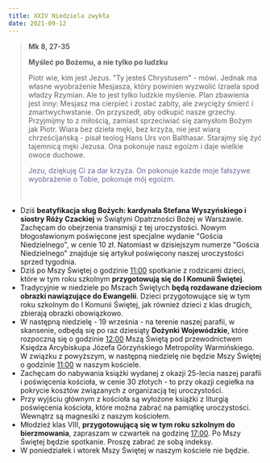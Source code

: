 ```yaml
---
title: XXIV Niedziela zwykła
date: 2021-09-12
---
```


> **Mk 8, 27-35**
>
> **Myśleć po Bożemu, a nie tylko po ludzku**
>
> Piotr wie, kim jest Jezus. "Ty jesteś Chrystusem" - mówi. Jednak ma własne wyobrażenie Mesjasza, który powinien wyzwolić Izraela spod władzy Rzymian. Ale to jest tylko ludzkie myślenie. Plan zbawienia jest inny: Mesjasz ma cierpieć i zostać zabity, ale zwycięży śmierć i zmartwychwstanie. On przyszedł, aby odkupić nasze grzechy. Przyjmijmy to z miłością, zamiast sprzeciwiać się zamysłom Bożym jak Piotr. Wiara bez dzieła męki, bez krzyża, nie jest wiarą chrześcijańską - pisał teolog Hans Urs von Balthasar. Starajmy się żyć tajemnicą męki Jezusa. Ona pokonuje nasz egoizm i daje wielkie owoce duchowe.
>
> <span style="color: #666699;"> Jezu, dziękuję Ci za dar krzyża. On pokonuje każde moje fałszywe wyobrażenie o Tobie, pokonuje mój egoizm. </span>
>
> &nbsp;

- Dziś **beatyfikacja sług Bożych: kardynała Stefana Wyszyńskiego i siostry Róży Czackiej** w Świątyni Opatrzności Bożej w Warszawie. Zachęcam do obejrzenia transmisji z tej uroczystości. Nowym błogosławionym poświęcone jest specjalne wydanie "Gościa Niedzielnego", w cenie 10 zł. Natomiast w dzisiejszym numerze "Gościa Niedzielnego" znajduje się artykuł poświęcony naszej uroczystości sprzed tygodnia.
- Dziś po Mszy Świętej o godzinie <u>11:00</u> spotkanie z rodzicami dzieci, które w tym roku szkolnym **przygotowują się do I Komunii Świętej**.
- Tradycyjnie w niedziele po Mszach Świętych **będą rozdawane dzieciom obrazki nawiązujące do Ewangelii**. Dzieci przygotowujące się w tym roku szkolnym do I Komunii Świętej, jak również dzieci z klas drugich, zbierają obrazki obowiązkowo.
- W następną niedzielę - 19 września - na terenie naszej parafii, w skansenie, odbędą się po raz dziesiąty **Dożynki Wojewódzkie**, które rozpoczną się o godzinie <u>12:00</u> Mszą Świętą pod przewodnictwem Księdza Arcybiskupa Józefa Górzyńskiego Metropolity Warmińskiego. W związku z powyższym, w następną niedzielę nie będzie Mszy Świętej o godzinie <u>11:00</u> w naszym kościele.
- Zachęcam do nabywania książki wydanej z okazji 25-lecia naszej parafii i poświęcenia kościoła, w cenie 30 złotych - to przy okazji cegiełka na pokrycie kosztów związanych z organizacją tej uroczystości.
- Przy wyjściu głównym z kościoła są wyłożone książki z liturgią poświęcenia kościoła, które można zabrać na pamiątkę uroczystości. Wewnątrz są magnesiki z naszym kościołem.
- Młodzież klas VIII, **przygotowującą się w tym roku szkolnym do bierzmowania**, zapraszam w czwartek na godzinę <u>17:00</u>. Po Mszy Świętej będzie spotkanie. Proszę zabrać ze sobą indeksy.
- W poniedziałek i wtorek Mszy Świętej w naszym kościele nie będzie.
